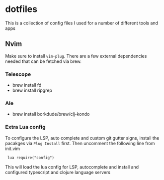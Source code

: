 # dotfiles

This is a collection of config files I used for a number of different tools and apps

## Nvim
Make sure to install `vim-plug`. There are a few external dependencies needed that can be fetched via brew.
### Telescope
* brew install fd
* brew install ripgrep
### Ale
* brew install borkdude/brew/clj-kondo
### Extra Lua config
To configure the LSP, auto complete and custom git gutter signs, install the pacakges via `Plug Install` first.
Then uncomment the following line from init.vim
```
 lua require("config")
```
This will load the lua config for LSP, autocomplete and install and configured typescript and clojure language servers
